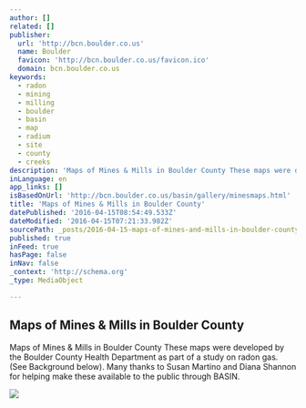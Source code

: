 ```yaml
---
author: []
related: []
publisher:
  url: 'http://bcn.boulder.co.us'
  name: Boulder
  favicon: 'http://bcn.boulder.co.us/favicon.ico'
  domain: bcn.boulder.co.us
keywords:
  - radon
  - mining
  - milling
  - boulder
  - basin
  - map
  - radium
  - site
  - county
  - creeks
description: 'Maps of Mines & Mills in Boulder County These maps were developed by the Boulder County Health Department as part of a study on radon gas. (See Background below). Many thanks to Susan Martino and Diana Shannon for helping make these available to the public through BASIN.'
inLanguage: en
app_links: []
isBasedOnUrl: 'http://bcn.boulder.co.us/basin/gallery/minesmaps.html'
title: 'Maps of Mines & Mills in Boulder County'
datePublished: '2016-04-15T08:54:49.533Z'
dateModified: '2016-04-15T07:21:33.982Z'
sourcePath: _posts/2016-04-15-maps-of-mines-and-mills-in-boulder-county.md
published: true
inFeed: true
hasPage: false
inNav: false
_context: 'http://schema.org'
_type: MediaObject

---
```

<article style=""><h1>Maps of Mines &amp; Mills in Boulder County</h1><p>Maps of Mines &amp; Mills in Boulder County These maps were developed by the Boulder County Health Department as part of a study on radon gas. (See Background below). Many thanks to Susan Martino and Diana Shannon for helping make these available to the public through BASIN.</p><img src="http://bcn.boulder.co.us/basin/gallery/images/mineshaft.jpg" /></article>